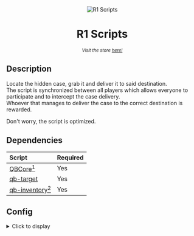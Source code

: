 <div align="center">
  <img src="https://cdn.discordapp.com/attachments/872006424312561674/1025471851570401411/lg_s.png" alt="R1 Scripts">
  <h1>R1 Scripts</h1>
  <sub><i>Visit the store <a href="http://r1scripts.tebex.io/" title="R1 Scripts - Store">here!</a></i></sub>
</div>

## Description
Locate the hidden case, grab it and deliver it to said destination.  
The script is synchronized between all players which allows everyone to participate and to intercept the case delivery.  
Whoever that manages to deliver the case to the correct destination is rewarded.  
  
Don't worry, the script is optimized.

## Dependencies
| Script                                                                | Required |
|:----------------------------------------------------------------------|:---------|
| [QBCore](https://github.com/qbcore-framework)[^1]                     | Yes      |
| [qb-target](https://github.com/qbcore-framework/qb-target)            | Yes      |
| [qb-inventory](https://github.com/qbcore-framework/qb-inventory)[^2]  | Yes      |

[^1]: This is a framework.
[^2]: lj-inventory works as well. Similar inventories might apply, but cannot be guaranteed.

## Config
<details>
  <summary>Click to display</summary>
  ```lua
  
  ```
</details>

## Installation
1. Drag the folder that you downloded from keymaster to your folder of choice within your resources.  
---
2. Locate `qb-inventory/html/js/app.js` `Line ~570`  
  2b. Add the following segment in a proper place.
    ```lua
    } else if (itemData.name == "catchguncase") {
          $(".item-info-title").html("<p>" + itemData.label + "</p>");
          $(".item-info-description").html("<p><strong>ID: </strong><span>" + itemData.info.catchId + "</span><br /><p>" + itemData.description + "</p>");
    ```  
---
3. Locate `qb-core/shared/items.lua`  
   3b. Add the following segment in a proper place.
    ```lua
	['catchcase'] 		= {['name'] = 'catchcase', 		['label'] = 'Case', ['weight'] = 1000, ['type'] = 'item', ['image'] = 'catchcase.png', 		['unique'] = true, ['useable'] = false, ['shouldClose'] = false, ['combinable'] = nil, ['description'] = 'Definitely not legal'},
	['catchguncase']   = {['name'] = 'catchguncase', ['label'] = 'Case', ['weight'] = 5000, ['type'] = 'item', ['image'] = 'catchguncase.png', ['unique'] = true, ['useable'] = true, 	['shouldClose'] = true,	 ['combinable'] = nil, ['description'] = 'Large Case'},
    ```  

